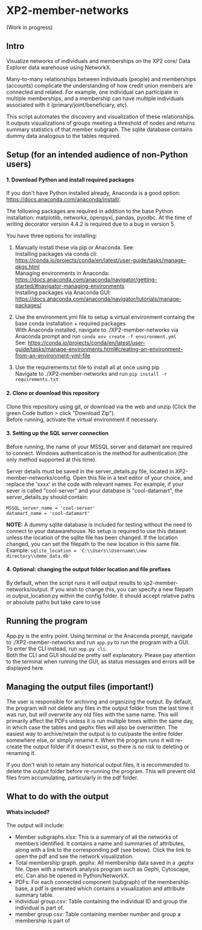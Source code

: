# XP2-member-networks
(Work in progress)

## Intro
Visualize networks of individuals and memberships on the XP2 core/ Data Explorer data warehouse using NetworkX.

Many-to-many relationships between individuals (people) and memberships (accounts) complicate the understanding of how credit union members are connected and related. For example, one individual can participate in multiple memberships, and a membership can have multiple individuals associated with it (primary/joint/beneficiary, etc). 

This script automates the discovery and visualization of these relationships. It outputs visualizations of groups meeting a threshold of nodes and returns summary statistics of that member subgraph. The sqlite database contains dummy data analogous to the tables required.

## Setup (for an intended audience of non-Python users)

#### 1. Download Python and install required packages
If you don't have Python installed already, Anaconda is a good option: https://docs.anaconda.com/anaconda/install/.  

The following packages are required in addition to the base Python installation: matplotlib, networkx, openpyxl, pandas, pyodbc. At the time of writing decorator version 4.4.2 is required due to a bug in version 5.

You have three options for installing: 

1) Manually install these via pip or Anaconda. See:  
Installing packages via conda cli: https://conda.io/projects/conda/en/latest/user-guide/tasks/manage-pkgs.html  
Managing environments in Anaconda: https://docs.anaconda.com/anaconda/navigator/getting-started/#navigator-managing-environments  
Installing packages via Anaconda GUI: https://docs.anaconda.com/anaconda/navigator/tutorials/manage-packages/

2) Use the environment.yml file to setup a virtual environment containg the base conda installation + required packages  
With Anaconda installed, navigate to ./XP2-member-networks via Anaconda prompt and run `conda env create -f environment.yml`  
See: https://conda.io/projects/conda/en/latest/user-guide/tasks/manage-environments.html#creating-an-environment-from-an-environment-yml-file

3) Use the requirements.txt file to install all at once using pip  
Navigate to ./XP2-member-networks and run `pip install -r requirements.txt`  

#### 2. Clone or download this repository  
Clone this repository using git, or download via the web and unzip (Click the green Code button > click "Download Zip").  
Before running, activate the virtual environment if necessary.

#### 3. Setting up the SQL server connection  
Before running, the name of your MSSQL server and datamart are required to connect. Windows authentication is the method for authentication (the only method supported at this time).  

Server details must be saved in the server_details.py file, located in XP2-member-networks/config. Open this file in a text editor of your choice, and replace the 'xxxx' in the code with relevant names. For example, if your sever is called "cool-server" and your database is "cool-datamart", the server_details.py should contain:
```
MSSQL_server_name = 'cool-server'
datamart_name = 'cool-datamart'
```
**NOTE:** A dummy sqlite database is included for testing without the need to connect to your datawarehouse. No setup is required to use this dataset unless the location of the sqlite file has been changed. If the location changed, you can set the filepath to the new location in this same file.  Example: `sqlite_location = 'C:\\Users\\Username\\new directory\\demo_data.db'`

#### 4. Optional: changing the output folder location and file prefixes  
By default, when the script runs it will output results to xp2-member-networks/output. If you wish to change this, you can specify a new filepath in output_location.py within the config folder. It should accept relative paths or absolute paths but take care to use 

## Running the program  
App.py is the entry point. Using terminal or the Anaconda prompt, navigate to ./XP2-member-networks and run `app.py` to run the program with a GUI. To enter the CLI instead, run `app.py cli`.  
Both the CLI and GUI should be pretty self explanatory. Please pay attention to the terminal when running the GUI, as status messages and errors will be displayed here.  

## Managing the output files (important!)  
The user is responsible for archiving and organizing the output. By default, the program will *not* delete any files in the output folder from the last time it was run, but *will* overwrite any old files with the same name. This will primarily affect the PDFs unless it is run multiple times within the same day, in which case the tables and gephx files will also be overwritten. The easiest way to archive/retain the output is to cut/paste the entire folder somewhere else, or simply rename it. When the program runs it will re-create the output folder if it doesn't exist, so there is no risk to deleting or renaming it.  

If you don't wish to retain any historical output files, it is recommended to delete the output folder before re-running the program. This will prevent old files from accumulating, particularly in the pdf folder.  

## What to do with the output  
#### Whats included?
The output will include:
* Member subgraphs.xlsx: This is a summary of all the networks of members identified. It contains a name and summaries of attributes, along with a link to the corresponding pdf (see below). Click the link to open the pdf and see the network visualization.
* Total membership graph. gephx: All membership data saved in a .gephx file. Open with a network analysis program such as Gephi, Cytoscape, etc. Can also be opened in Python/NetworkX.
* PDFs: For each connected component (subgraph) of the membership base, a pdf is generated which contains a visualization and attribute summary table.
* individual group.csv: Table containing the individual ID and group the individual is part of.
* member group.csv: Table containing member number and group a membership is part of 


